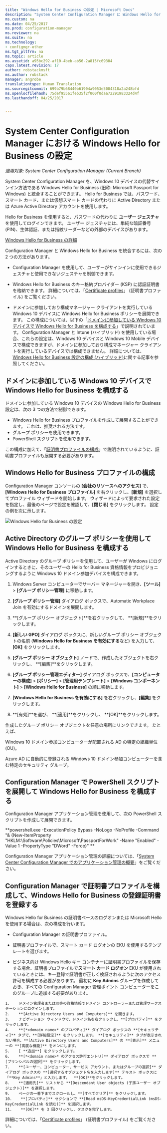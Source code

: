 ```yaml
---
title: "Windows Hello for Business の設定 | Microsoft Docs"
description: "System Center Configuration Manager に Windows Hello for Business を統合する方法について説明します。"
ms.custom: na
ms.date: 04/25/2017
ms.prod: configuration-manager
ms.reviewer: na
ms.suite: na
ms.technology:
- configmgr-other
ms.tgt_pltfrm: na
ms.topic: article
ms.assetid: a95bc292-af10-4beb-ab56-2a815fc69304
caps.latest.revision: 17
author: robstackmsft
ms.author: robstack
manager: angrobe
translationtype: Human Translation
ms.sourcegitcommit: 699b79b68440b61904a9053e5004318a2a248bfd
ms.openlocfilehash: 75def95561feb35f2f060f0daa72291983324d4f
ms.lasthandoff: 04/25/2017


---
```

# <a name="windows-hello-for-business-settings-in-system-center-configuration-manager"></a>System Center Configuration Manager における Windows Hello for Business の設定

*適用対象: System Center Configuration Manager (Current Branch)*

System Center Configuration Manager を、Windows 10 デバイスの代替サインイン方法である Windows Hello for Business (旧称: Microsoft Passport for Windows) と統合することができます。 Hello for Business では、パスワード、スマート カード、または仮想スマート カードの代わりに Active Directory または Azure Active Directory アカウントを使用します。  

Hello for Business を使用すると、パスワードの代わりに **ユーザー ジェスチャ** を使用してログインできます。 ユーザー ジェスチャには、単純な暗証番号 (PIN)、生体認証、または指紋リーダーなどの外部のデバイスがあります。

[Windows Hello for Business の詳細](https://docs.microsoft.com/windows/access-protection/hello-for-business/hello-identity-verification)

 Configuration Manager と Windows Hello for Business を統合するには、次の 2 つの方法があります。  

-   Configuration Manager を使用して、ユーザーがサインインに使用できるジェスチャと使用できないジェスチャを制御できます。  

-   Windows Hello for Business のキー格納プロバイダー (KSP) に認証証明書を格納できます。 詳細については、「[Certificate profiles](introduction-to-certificate-profiles.md)」 (証明書プロファイル) をご覧ください。  

- ドメインに参加しており構成マネージャー クライアントを実行している Windows 10 デバイスに Windows Hello for Business ポリシーを展開できます。 この構成については、以下の「[ドメインに参加している Windows 10 デバイスで Windows Hello for Business を構成する](#configure-windows-hello-for-business-on-domain-joined-windows-10-devices)」で説明されています。 Configuration Manager と Intune (ハイブリッド) を使用している場合、これらの設定は、Windows 10 デバイスと Windows 10 Mobile デバイスで構成できますが、ドメインに参加しており構成マネージャー クライアントを実行しているデバイスでは構成できません。 詳細については、[Windows Hello for Business 設定の構成 (ハイブリッド)](../../mdm/deploy-use/windows-hello-for-business-settings.md)に関する記事を参照してください。

## <a name="configure-windows-hello-for-business-on-domain-joined-windows-10-devices"></a>ドメインに参加している Windows 10 デバイスで Windows Hello for Business を構成する
ドメインに参加している Windows 10 デバイスの Windows Hello for Business 設定は、次の 3 つの方法で制御できます。

- Windows Hello for Business プロファイルを作成して展開することができます。 これは、推奨される方法です。
- グループ ポリシーを使用できます。  
- PowerShell スクリプトを使用できます。

この構成に加えて、「[証明書プロファイルの構成](#configure-a-certificate-profile)」で説明されているように、証明書プロファイルも展開する必要があります。

## <a name="configure-a-windows-hello-for-business-profile"></a>Windows Hello for Business プロファイルの構成  

Configuration Manager コンソールの **[会社のリソースへのアクセス]** で、**[Windows Hello for Business プロファイル]** を右クリックし、**[新規]** を選択してプロファイル ウィザードを開始します。 ウィザードによって要求された設定を指定し、最後のページで設定を確認して、**[閉じる]** をクリックします。 設定の例を次に示します。  

![Windows Hello for Business の設定](../media/Hello-for-Business-settings.png)

## <a name="configure-windows-hello-for-business-with-group-policy-in-active-directory"></a>Active Directory のグループ ポリシーを使用して Windows Hello for Business を構成する  

Active Directory のグループ ポリシーを使用して、ユーザーが Windows にログインするときに、そのユーザーの Hello for Business 資格情報をプロビジョニングするように Windows 10 ドメイン参加デバイスを構成できます。

1.  Windows Server コンピューターでサーバー マネージャーを開き、**[ツール]** > **[グループ ポリシー管理]** に移動します。    

2.  **[グループ ポリシー管理]** ダイアログ ボックスで、Automatic Workplace Join を有効にするドメインを展開します。    

3.  **[グループ ポリシー オブジェクト]**を右クリックして、 **[新規]**をクリックします。  

4.  **[新しい GPO]** ダイアログ ボックスに、新しいグループ ポリシー オブジェクトの名前 (**Windows Hello for Business を有効にする**など) を入力して、**[OK]** をクリックします。  

5.  **[グループ ポリシー オブジェクト]** ノードで、作成したオブジェクトを右クリックし、 **[編集]**をクリックします。  

6.  **[グループ ポリシー管理エディター]** ダイアログ ボックスで、**[コンピューターの構成]** > **[ポリシー]** > **[管理用テンプレート]** > **[Windows コンポーネント]** > **[Windows Hello for Business]** の順に移動します。  

7.  **[Windows Hello for Business を有効にする]** を右クリックし、**[編集]** をクリックします。   

8.  **[有効]**を選び、 **[適用]**をクリックし、 **[OK]**をクリックします。

作成したグループ ポリシー オブジェクトを任意の場所にリンクできます。 たとえば、    

   Windows 10 ドメイン参加コンピューターが配置される AD の特定の組織単位 (OU)。    

   Azure AD に自動的に登録される Windows 10 ドメイン参加コンピューターを含む特定のセキュリティ グループ。    

## <a name="configure-windows-hello-for-business-by-deploying-a-powershell-script-with-configuration-manager"></a>Configuration Manager で PowerShell スクリプトを展開して Windows Hello for Business を構成する    
Configuration Manager アプリケーション管理を使用して、次の PowerShell スクリプトを作成して展開できます。    

**powershell.exe -ExecutionPolicy Bypass -NoLogo -NoProfile -Command "& {New-ItemProperty "HKLM:\Software\Policies\Microsoft\PassportForWork" -Name "Enabled" -Value 1 -PropertyType "DWord" -Force}" ** 

Configuration Manager アプリケーション管理の詳細については、「[System Center Configuration Manager でのアプリケーション管理の概要](/sccm/apps/understand/introduction-to-application-management)」をご覧ください。  

## <a name="configure-a-certificate-profile-to-enroll-the-windows-hello-for-business-enrollment-certificate-in-configuration-manager"></a>Configuration Manager で証明書プロファイルを構成して、Windows Hello for Business の登録証明書を登録する  
 Windows Hello for Business の証明書ベースのログオンまたは Microsoft Hello を使用する場合は、次の構成を行います。  

-   Configuration Manager の証明書プロファイル。  

-   証明書プロファイルで、スマート カード ログオンの EKU を使用するテンプレートを選びます。  

-    ビジネス向け Windows Hello キー コンテナーに証明書プロファイルを保存する場合、証明書プロファイルで**スマート カード ログオン** EKU が使用されているときには、キー登録で証明書が正しく検証されるように次のアクセス許可を構成する必要があります。
最初に **Key Admins** グループを作成しておき、すべての Configuration Manager 管理ポイント コンピューターをこのグループに追加する必要があります。

    1.    ドメイン管理者または同等の資格情報でドメイン コントローラーまたは管理ワークステーションにログインします。
    2.    **[Active Directory Users and Computers]** を開きます。
    3.    ナビゲーション ウィンドウで、ドメイン名を右クリックし、**[プロパティ]** をクリックします。
    4.    **[*<domain name>* のプロパティ]** ダイアログ ボックスの **[セキュリティ]** タブで、**[詳細設定]** をクリックします。 **[セキュリティ]** タブが表示されない場合、**[Active Directory Users and Computers]** の **[表示]** メニューの **[高度な機能]** をオンにします。
    5.    [ **追加**] をクリックします。
    6.    **[*<domain name>* のアクセス許可エントリ]** ダイアログ ボックスで **[プリンシパルの選択]** をクリックします。
    7.    **[ユーザー、コンピューター、サービス アカウント、またはグループの選択]** ダイアログ ボックスの **[選択するオブジェクト名を入力します]** テキスト ボックスに「**Key Admins**」と入力します。  **[OK]**をクリックします。
    8.    **[適用先]** リストから **[Descendant User objects (子孫ユーザー オブジェクト)]** を選択します。
    9.    ページの一番下までスクロールし、**[すべてクリア]** をクリックします。
    10.    **[プロパティ]** セクションで **[Read msDS-KeyCredentialLink (msDS-KeyCredentialLink を読む)]** を選択します。
    11.    **[OK]** を 3 回クリックし、タスクを完了します。


 詳細については、「[Certificate profiles](introduction-to-certificate-profiles.md)」 (証明書プロファイル) をご覧ください。  





